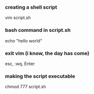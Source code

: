### creating a shell script

vim script.sh

### bash command in script.sh

echo "hello world"

### exit vim (i know, the day has come)

esc, :wq, Enter

### making the script executable

chmod 777 script.sh

